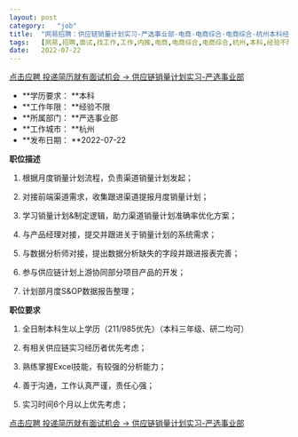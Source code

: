 ```yaml
---
layout:	post
category:	"job"
title:	"网易招聘：供应链销量计划实习-严选事业部-电商-电商综合-电商综合-杭州本科经验不限"
tags:	[网易,招聘,面试,找工作,工作,内推,电商,电商综合,电商综合,杭州,本科,经验不限]
date:	2022-07-22
---
```


[点击应聘 投递简历就有面试机会 ->  供应链销量计划实习-严选事业部](http://mobile.bole.netease.com/bole/boleDetail?id=41760&employeeId=346f03c3cda5f04c&key=all)



- **学历要求： **本科
- **工作年限： **经验不限
- **所属部门： **严选事业部
- **工作城市： **杭州
- **发布日期： **2022-07-22



**职位描述**

1. 根据月度销量计划流程，负责渠道销量计划发起；

2. 对接前端渠道需求，收集跟进渠道提报月度销量计划；

3. 学习销量计划&amp;制定逻辑，助力渠道销量计划准确率优化方案；

4. 与产品经理对接，提交并跟进关于销量计划的系统需求；

5. 与数据分析师对接，提出数据分析缺失的字段并跟进报表完善；

6. 参与供应链计划上游协同部分项目产品的开发；

7. 计划部月度S&amp;OP数据报告整理；



**职位要求**

1. 全日制本科生以上学历（211/985优先）（本科三年级、研二均可）

2. 有相关供应链实习经历者优先考虑；

3. 熟练掌握Excel技能，有较强的分析能力；

4. 善于沟通，工作认真严谨，责任心强；

5. 实习时间6个月以上优先考虑；





[点击应聘 投递简历就有面试机会 ->  供应链销量计划实习-严选事业部](http://mobile.bole.netease.com/bole/boleDetail?id=41760&employeeId=346f03c3cda5f04c&key=all)